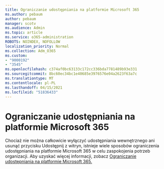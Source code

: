 ```yaml
---
title: Ograniczanie udostępniania na platformie Microsoft 365
ms.author: pebaum
author: pebaum
manager: scotv
ms.audience: Admin
ms.topic: article
ms.service: o365-administration
ROBOTS: NOINDEX, NOFOLLOW
localization_priority: Normal
ms.collection: Adm_O365
ms.custom:
- "9000192"
- "3545"
ms.openlocfilehash: c374af0bc63133c172cc336bda7781489b93e331
ms.sourcegitcommit: 8bc60ec34bc1e40685e3976576e04a2623f63a7c
ms.translationtype: MT
ms.contentlocale: pl-PL
ms.lasthandoff: 04/15/2021
ms.locfileid: "51836433"
---
```

# <a name="limit-sharing-in-microsoft-365"></a>Ograniczanie udostępniania na platformie Microsoft 365

Chociaż nie można całkowicie wyłączyć udostępniania wewnętrznego ani usunąć przycisku Udostępnij z witryn, istnieje wiele sposobów ograniczenia udostępniania na platformie Microsoft 365 w celu zaspokojenia potrzeb organizacji. Aby uzyskać więcej informacji, zobacz [Ograniczanie udostępniania na platformie Microsoft 365.](https://docs.microsoft.com/Office365/Enterprise/microsoft-365-limit-sharing)
